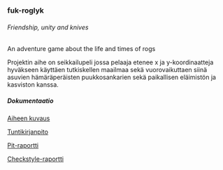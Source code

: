 ### fuk-roglyk

###### Friendship, unity and knives

An adventure game about the life and times of rogs

Projektin aihe on seikkailupeli jossa pelaaja etenee x ja y-koordinaatteja hyväkseen käyttäen tutkiskellen maailmaa sekä vuorovaikuttaen siinä asuvien hämäräperäisten puukkosankarien sekä paikallisen eläimistön ja kasviston kanssa.

##### Dokumentaatio

[Aiheen kuvaus](dokumentaatio/aiheenKuvausJaRakenne.md)

[Tuntikirjanpito](dokumentaatio/tuntikirjanpito.md)

[Pit-raportti](https://htmlpreview.github.io/?https://github.com/nucularmoo/fuk-roglyk/blob/master/dokumentaatio/pit-raportti/index.html)

[Checkstyle-raportti](https://htmlpreview.github.io/?https://github.com/nucularmoo/fuk-roglyk/blob/master/dokumentaatio/checkstyle-raportti/checkstyle.html)
